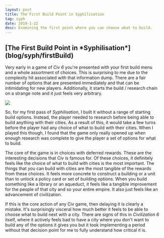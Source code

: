 ```yaml
---
layout: post
title: The First Build Point in Syphilisation
tag: syph
date: 2019-1-22
desc: Examining the first point where you can choose what to build.
---
```

<h2>[The First Build Point in *Syphilisation*](blog/syph/firstBuild)</h2>

Very early in a game of *Civ 6* you're presented with your first build menu and a whole assortment of choices. This is surprising to me due to the complexity hit associated with that information dump. There are a fair number of options that are presented immediately and that can be intimidating for new players. Additionally, it starts the build / research chain on a strange note and it just feels very arbitrary.
 
<image src="/blogImages/civStart.png" />

So, for my first pass of *Syphilisation*, I built it without a range of starting build options. Instead, the player needed to research before being able to build anything with their cities. As a result of this, it would take a few turns before the player had any choice of what to build with their cities. When I played this though, I found that the game only really opened up when enough research was complete to give the player a set of options for what to build.


The core of the game is in choices with deferred rewards. These are the interesting decisions that Civ is famous for. Of these choices, it definitely feels like the choice of what to build with cities is the most important. The things that you can build with cities are the most tangible of the rewards from these choices. It feels more concrete to construct a building or a unit than to unlock a policy card or set of building options. When you build something like a library or an aqueduct, it feels like a tangible improvement for the people of that city and so your entire empire. It also just feels like an advancement of civilization.


If this is the core action of any Civ game, then delaying it is clearly a mistake. It's surprisingly visceral how much better it feels to be able to choose what to build next with a city. There are signs of this in *Civilization 6* itself, where it actively feels bad to have a city where you don't want to build any of the options it gives you but it took implementing a period without that decision point for me to fully understand how critical it is.

